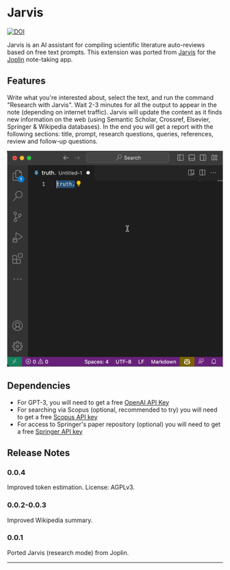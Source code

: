 # Jarvis

[![DOI](https://zenodo.org/badge/doi/10.5281/zenodo.7779363.png)](https://zenodo.org/badge/latestdoi/612752168)

Jarvis is an AI assistant for compiling scientific literature auto-reviews based on free text prompts. This extension was ported from [Jarvis](https://github.com/alondmnt/joplin-plugin-jarvis) for the [Joplin](https://joplinapp.org) note-taking app.

## Features

Write what you're interested about, select the text, and run the command "Research with Jarvis". Wait 2-3 minutes for all the output to appear in the note (depending on internet traffic). Jarvis will update the content as it finds new information on the web (using Semantic Scholar, Crossref, Elsevier, Springer & Wikipedia databases). In the end you will get a report with the following sections: title, prompt, research questions, queries, references, review and follow-up questions.

![](https://github.com/alondmnt/vscode-jarvis/blob/main/images/jarvis-demo.gif?raw=true)

## Dependencies

- For GPT-3, you will need to get a free [OpenAI API Key](https://platform.openai.com/account/api-keys)
- For searching via Scopus (optional, recommended to try) you will need to get a free [Scopus API key](https://dev.elsevier.com/apikey/manage)
- For access to Springer's paper repository (optional) you will need to get a free [Springer API key](https://dev.springernature.com/admin/applications)

## Release Notes

### 0.0.4

Improved token estimation.
License: AGPLv3.

### 0.0.2-0.0.3

Improved Wikipedia summary.

### 0.0.1

Ported Jarvis (research mode) from Joplin.

---
